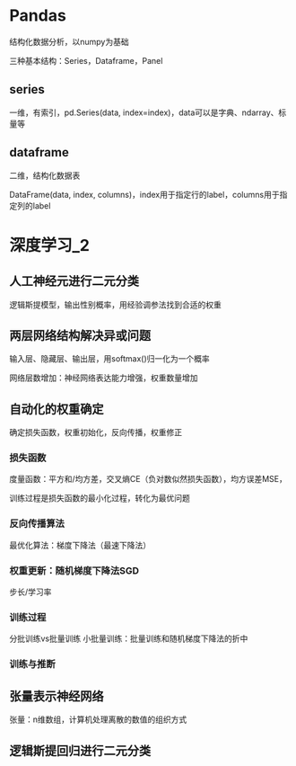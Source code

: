 # Pandas

结构化数据分析，以numpy为基础

三种基本结构：Series，Dataframe，Panel

## series

一维，有索引，pd.Series(data, index=index)，data可以是字典、ndarray、标量等

## dataframe

二维，结构化数据表

DataFrame(data, index, columns)，index用于指定行的label，columns用于指定列的label

# 深度学习_2

## 人工神经元进行二元分类

逻辑斯提模型，输出性别概率，用经验调参法找到合适的权重

## 两层网络结构解决异或问题

输入层、隐藏层、输出层，用softmax()归一化为一个概率

网络层数增加：神经网络表达能力增强，权重数量增加

## 自动化的权重确定

确定损失函数，权重初始化，反向传播，权重修正

### 损失函数

度量函数：平方和/均方差，交叉熵CE（负对数似然损失函数），均方误差MSE，

训练过程是损失函数的最小化过程，转化为最优问题

### 反向传播算法

最优化算法：梯度下降法（最速下降法）

### 权重更新：随机梯度下降法SGD
步长/学习率
### 训练过程
分批训练vs批量训练
小批量训练：批量训练和随机梯度下降法的折中
### 训练与推断
## 张量表示神经网络
张量：n维数组，计算机处理离散的数值的组织方式
## 逻辑斯提回归进行二元分类






